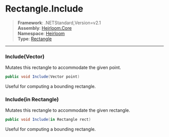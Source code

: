 # Rectangle.Include

> **Framework**: .NETStandard,Version=v2.1  
> **Assembly**: [Heirloom.Core][0]  
> **Namespace**: [Heirloom][0]  
> **Type**: [Rectangle][1]  

--------------------------------------------------------------------------------

### Include(Vector)

Mutates this rectangle to accommodate the given point.

```cs
public void Include(Vector point)
```

Useful for computing a bounding rectangle.

### Include(in Rectangle)

Mutates this rectangle to accommodate the given rectangle.

```cs
public void Include(in Rectangle rect)
```

Useful for computing a bounding rectangle.

[0]: ../Heirloom.Core.md
[1]: Heirloom.Rectangle.md

